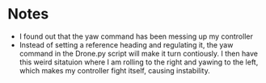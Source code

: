 # Notes
- I found out that the yaw command has been messing up my controller
- Instead of setting a reference heading and regulating it, the yaw command in the Drone.py script will make it turn contiously. I then have this weird sitatuion where I am rolling to the right and yawing to the left, which makes my controller fight itself, causing instability.

